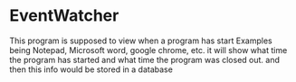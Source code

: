 # EventWatcher
This program is supposed to view when a program has start Examples being Notepad, Microsoft word, google chrome, etc. it will show what time the program 
has started and what time the program was closed out. and then this info would be stored in a database
